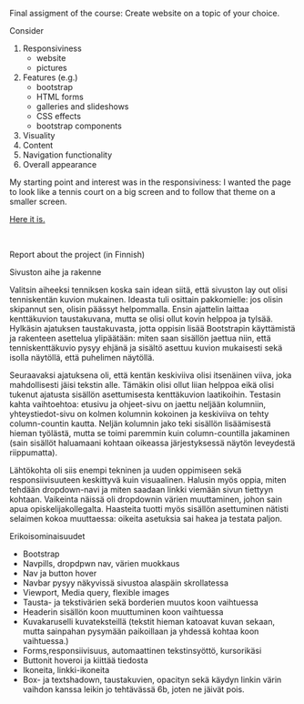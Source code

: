 Final assigment of the course: Create website on a topic of your choice.

Consider
1.	Responsiviness
	- website
	- pictures
3.	Features (e.g.)
	- bootstrap
	- HTML forms
	- galleries and slideshows
	- CSS effects
	- bootstrap components
3.	Visuality
4.	Content
5.	Navigation functionality
6.	Overall appearance

	
My starting point and interest was in the responsiviness: I wanted the page to look like a tennis court on a big screen and to follow that theme on a smaller screen. 

 <a href="https://lalefal.github.io/Foundations-of-Web-Development/ws12/" target="_blank"> Here it is. </a>

<br>


Report about the project (in Finnish)

Sivuston aihe ja rakenne 

Valitsin aiheeksi tenniksen koska sain idean siitä, että sivuston lay out olisi tenniskentän kuvion mukainen. Ideasta tuli osittain pakkomielle: jos olisin skipannut sen, olisin päässyt helpommalla. Ensin ajattelin laittaa kenttäkuvion taustakuvana, mutta se olisi ollut kovin helppoa ja tylsää. Hylkäsin ajatuksen taustakuvasta, jotta oppisin 
lisää Bootstrapin käyttämistä ja rakenteen asettelua ylipäätään: miten saan sisällön jaettua niin, että tenniskenttäkuvio pysyy ehjänä ja sisältö asettuu kuvion mukaisesti sekä isolla näytöllä, että puhelimen näytöllä. 

Seuraavaksi ajatuksena oli, että kentän keskiviiva olisi itsenäinen viiva, joka mahdollisesti jäisi tekstin alle. Tämäkin olisi ollut liian helppoa eikä olisi tukenut ajatusta sisällön asettumisesta kenttäkuvion laatikoihin. Testasin kahta vaihtoehtoa: etusivu ja ohjeet-sivu on jaettu neljään kolumniin, yhteystiedot-sivu on kolmen kolumnin kokoinen ja keskiviiva on tehty column-countin kautta. Neljän kolumnin jako teki sisällön lisäämisestä hieman työlästä, mutta se toimi paremmin kuin column-countilla jakaminen (sain sisällöt haluamaani kohtaan oikeassa järjestyksessä näytön leveydestä riippumatta). 

Lähtökohta oli siis enempi tekninen ja uuden oppimiseen sekä responsiivisuuteen keskittyvä kuin visuaalinen. Halusin myös oppia, miten tehdään dropdown-navi ja miten saadaan linkki viemään sivun tiettyyn kohtaan. Vaikeinta näissä oli dropdownin värien muuttaminen, johon sain apua opiskelijakollegalta. Haasteita tuotti myös sisällön asettuminen nätisti selaimen kokoa muuttaessa: oikeita asetuksia sai hakea ja testata paljon. 


Erikoisominaisuudet 

- Bootstrap 
- Navpills, dropdpwn nav, värien muokkaus 
- Nav ja button hover 
- Navbar pysyy näkyvissä sivustoa alaspäin skrollatessa 
- Viewport, Media query, flexible images 
- Tausta- ja tekstivärien sekä borderien muutos koon vaihtuessa 
- Headerin sisällön koon muuttuminen koon vaihtuessa 
- Kuvakaruselli kuvateksteillä (tekstit hieman katoavat kuvan sekaan, mutta sainpahan pysymään paikoillaan ja yhdessä kohtaa koon vaihtuessa.) 
- Forms,responsiivisuus, automaattinen tekstinsyöttö, kursorikäsi 
- Buttonit hoveroi ja kiittää tiedosta 
- Ikoneita, linkki-ikoneita 
- Box- ja textshadown, taustakuvien, opacityn sekä käydyn linkin värin vaihdon kanssa leikin jo tehtävässä 6b, joten ne jäivät pois. 
